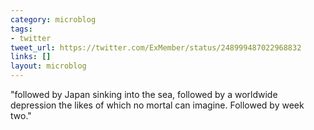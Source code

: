```yaml
---
category: microblog
tags:
- twitter
tweet_url: https://twitter.com/ExMember/status/248999487022968832
links: []
layout: microblog
---
```

"followed by Japan sinking into the sea, followed by a worldwide depression the likes of which no mortal can imagine. Followed by week two."
